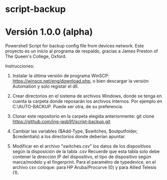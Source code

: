 # script-backup

# Versión 1.0.0 (alpha)

Powershell Script for backup config file from devices network.
Este proyecto es un inicio al programa de respaldo, gracias a James Preston of The Queen's College, Oxford.

Instrucciones:
1) Instalar la última versión de programa WinSCP: https://winscp.net/eng/download.php, o bien descargar la versión Automation y solo registar el dll.

2) Crear directorios en el sistema de archivos Windows, donde se tenga en cuenta la carpeta donde reposarán los archivos internos.
Por ejemplo en C:\AUTO-BACKUP\. Puede ser otra, de su preferencia.

3) Clonar este repositorio en la carpeta elegida anteriormente:
git clone https://github.com/ing-jasb91/script-backup.git

4) Cambiar las variables ($Add-Type, $switches, $outputfolder, $credentials) a los directorios donde deberían apuntar.

5) Modificar en el archivo "switches.csv" los datos de los dispositivos según la disposición de la tabla .csv
Recuerde que esta tabla solo debe contener la dirección IP del dispositivo, el tipo de dispositivo según marca/modelo y el fingerprint.
Para el paramétro de typedevice, en el archivo csv coloque: para HP Aruba/Procurve (0) y para Allied Telesis (1).
